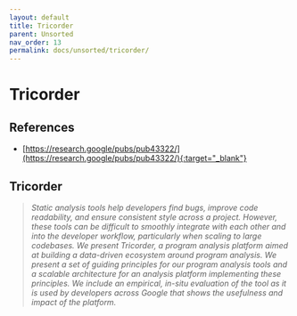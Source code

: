 ```yaml
---
layout: default
title: Tricorder
parent: Unsorted
nav_order: 13
permalink: docs/unsorted/tricorder/
---
```


# Tricorder

## References

- [https://research.google/pubs/pub43322/](https://research.google/pubs/pub43322/){:target="_blank"}

## Tricorder

> _Static analysis tools help developers find bugs, improve code readability, and ensure consistent style across a 
project. However, these tools can be difficult to smoothly integrate with each other and into the developer workflow, 
particularly when scaling to large codebases. We present Tricorder, a program analysis platform aimed at building a 
data-driven ecosystem around program analysis. We present a set of guiding principles for our program analysis tools 
and a scalable architecture for an analysis platform implementing these principles. We include an empirical, in-situ 
evaluation of the tool as it is used by developers across Google that shows the usefulness and impact of the platform._
